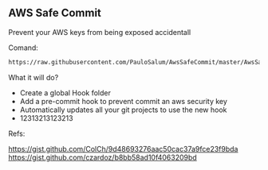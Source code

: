 ## AWS Safe Commit

Prevent your AWS keys from being exposed accidentall

Comand:

```sh
https://raw.githubusercontent.com/PauloSalum/AwsSafeCommit/master/AwsSafe.sh
```

What it will do?

- Create a global Hook folder
- Add a pre-commit hook to prevent commit an aws security key
- Automatically updates all your git projects to use the new hook
- 12313213123213

Refs:

https://gist.github.com/ColCh/9d48693276aac50cac37a9fce23f9bda
https://gist.github.com/czardoz/b8bb58ad10f4063209bd
